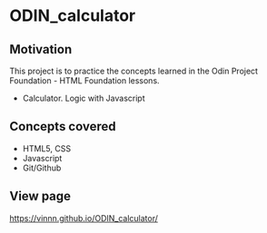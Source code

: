 # ODIN_calculator

## Motivation
This project is to practice the concepts learned in the Odin Project Foundation - HTML Foundation lessons.
- Calculator. Logic with Javascript

## Concepts covered
- HTML5, CSS
- Javascript
- Git/Github

## View page
https://vinnn.github.io/ODIN_calculator/

